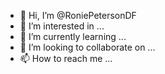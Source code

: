- 👋 Hi, I’m @RoniePetersonDF
- 👀 I’m interested in ...
- 🌱 I’m currently learning ...
- 💞️ I’m looking to collaborate on ...
- 📫 How to reach me ...

<!---
RoniePetersonDF/RoniePetersonDF is a ✨ special ✨ repository because its `README.md` (this file) appears on your GitHub profile.
You can click the Preview link to take a look at your changes.
--->
